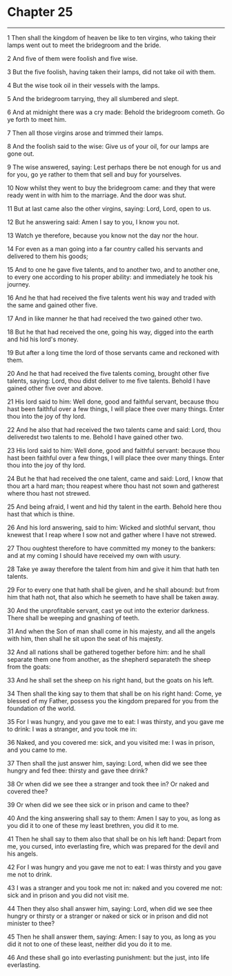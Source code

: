 # Chapter 25

***

1 Then shall the kingdom of heaven be like to ten virgins, who taking their lamps went out to meet the bridegroom and the bride.

2 And five of them were foolish and five wise.

3 But the five foolish, having taken their lamps, did not take oil with them.

4 But the wise took oil in their vessels with the lamps.

5 And the bridegroom tarrying, they all slumbered and slept.

6 And at midnight there was a cry made: Behold the bridegroom cometh. Go ye forth to meet him.

7 Then all those virgins arose and trimmed their lamps.

8 And the foolish said to the wise: Give us of your oil, for our lamps are gone out.

9 The wise answered, saying: Lest perhaps there be not enough for us and for you, go ye rather to them that sell and buy for yourselves.

10 Now whilst they went to buy the bridegroom came: and they that were ready went in with him to the marriage. And the door was shut.

11 But at last came also the other virgins, saying: Lord, Lord, open to us.

12 But he answering said: Amen I say to you, I know you not.

13 Watch ye therefore, because you know not the day nor the hour.

14 For even as a man going into a far country called his servants and delivered to them his goods;

15 And to one he gave five talents, and to another two, and to another one, to every one according to his proper ability: and immediately he took his journey.

16 And he that had received the five talents went his way and traded with the same and gained other five.

17 And in like manner he that had received the two gained other two.

18 But he that had received the one, going his way, digged into the earth and hid his lord's money.

19 But after a long time the lord of those servants came and reckoned with them.

20 And he that had received the five talents coming, brought other five talents, saying: Lord, thou didst deliver to me five talents. Behold I have gained other five over and above.

21 His lord said to him: Well done, good and faithful servant, because thou hast been faithful over a few things, I will place thee over many things. Enter thou into the joy of thy lord.

22 And he also that had received the two talents came and said: Lord, thou deliveredst two talents to me. Behold I have gained other two.

23 His lord said to him: Well done, good and faithful servant: because thou hast been faithful over a few things, I will place thee over many things. Enter thou into the joy of thy lord.

24 But he that had received the one talent, came and said: Lord, I know that thou art a hard man; thou reapest where thou hast not sown and gatherest where thou hast not strewed.

25 And being afraid, I went and hid thy talent in the earth. Behold here thou hast that which is thine.

26 And his lord answering, said to him: Wicked and slothful servant, thou knewest that I reap where I sow not and gather where I have not strewed.

27 Thou oughtest therefore to have committed my money to the bankers: and at my coming I should have received my own with usury.

28 Take ye away therefore the talent from him and give it him that hath ten talents.

29 For to every one that hath shall be given, and he shall abound: but from him that hath not, that also which he seemeth to have shall be taken away.

30 And the unprofitable servant, cast ye out into the exterior darkness. There shall be weeping and gnashing of teeth.

31 And when the Son of man shall come in his majesty, and all the angels with him, then shall he sit upon the seat of his majesty.

32 And all nations shall be gathered together before him: and he shall separate them one from another, as the shepherd separateth the sheep from the goats:

33 And he shall set the sheep on his right hand, but the goats on his left.

34 Then shall the king say to them that shall be on his right hand: Come, ye blessed of my Father, possess you the kingdom prepared for you from the foundation of the world.

35 For I was hungry, and you gave me to eat: I was thirsty, and you gave me to drink: I was a stranger, and you took me in:

36 Naked, and you covered me: sick, and you visited me: I was in prison, and you came to me.

37 Then shall the just answer him, saying: Lord, when did we see thee hungry and fed thee: thirsty and gave thee drink?

38 Or when did we see thee a stranger and took thee in? Or naked and covered thee?

39 Or when did we see thee sick or in prison and came to thee?

40 And the king answering shall say to them: Amen I say to you, as long as you did it to one of these my least brethren, you did it to me.

41 Then he shall say to them also that shall be on his left hand: Depart from me, you cursed, into everlasting fire, which was prepared for the devil and his angels.

42 For I was hungry and you gave me not to eat: I was thirsty and you gave me not to drink.

43 I was a stranger and you took me not in: naked and you covered me not: sick and in prison and you did not visit me.

44 Then they also shall answer him, saying: Lord, when did we see thee hungry or thirsty or a stranger or naked or sick or in prison and did not minister to thee?

45 Then he shall answer them, saying: Amen: I say to you, as long as you did it not to one of these least, neither did you do it to me.

46 And these shall go into everlasting punishment: but the just, into life everlasting.

